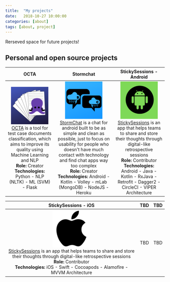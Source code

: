```yaml
---
title:  "My projects"
date:   2018-10-27 10:00:00
categories: [about]
tags: [about, project]
---
```


Rerseved space for future projects! 

## Personal and open source projects

| OCTA | Stormchat |  StickySessions - Android |      	
| :---:	| :---:	| :---: |
| <img src="https://github.com/antoniosj/blog-examples/blob/master/github-images/octa.png?raw=true" width="118px;" height="118px;" /><br /><a href="https://www.antoniosj.com/2018/octa/">OCTA</a> is a tool for test case documents classification, which aims to improve its quality using Machine Learning and NLP <br /> **Role:** Creator<br /> **Technologies:** Python - NLP (NLTK) - ML (SVM) - Flask | <img src="https://github.com/antoniosj/blog-examples/blob/master/github-images/storm.png?raw=true" width="118px;" height="118px;"/><br /> <a href="https://github.com/antoniosj/stormchat">StormChat</a> is a chat for android built to be as simple and clean as possible, just to focus on usability for people who doesn't have much contact with technology and find chat apps way too complex<br />**Role:** Creator <br />**Technologies:** Android - Kotlin - Volley - mLab (MongoDB) - NodeJS - Heroku | <img src="https://github.com/antoniosj/blog-examples/blob/master/github-images/defaut-android.png?raw=true" width="118px;" height="118px;" /><br /><a href="https://github.com/DiscordTime/sticky-sessions-android">StickySessions</a> is an app that helps teams to share and store their thoughts through digital-like retrospective sessions <br />**Role:** Contributor<br /> **Technologies:** Android - Java - Kotlin - RxJava - Retrofit - Dagger2 - CircleCI - VIPER Architecture | 


| StickySessions - iOS | TBD | TBD  |      	
| :---:	| :---:	| :---: |
| <img src="https://github.com/antoniosj/antoniosj.github.io/blob/master/images/posts/apple.png?raw=true" width="118px;" height="118px;" /><br /><a href="https://github.com/DiscordTime/sticky-sessions-ios">StickySessions</a> is an app that helps teams to share and store their thoughts through digital-like retrospective sessions <br />**Role:** Contributor<br /> **Technologies:** iOS - Swift - Cocoapods - Alamofire - MVVM Architecture | TBD | TBD | 
